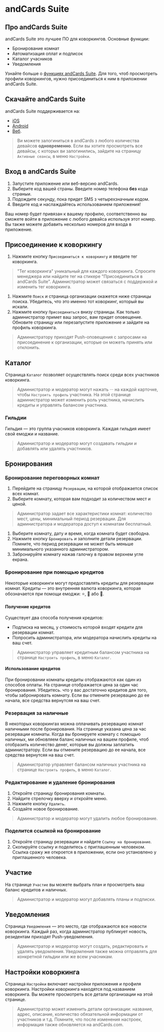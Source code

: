 # andCards Suite

## Про andCards Suite

andCards Suite это лучшее ПО для коворкингов. Основные функции:

* Бронирование комнат
* Автоматизация оплат и подписок
* Каталог учасников
* Уведомления

Узнайте больше о [функциях andCards Suite](https://andcards.com/ru/features). Для того, чтоб просмотреть профили коворкингов, нужно присоединиться к ним в приложении andCards Suite.

## Скачайте andCards Suite

andCards Suite поддерживается на:

* [iOS](https://itunes.apple.com/us/app/cards-contacts/id1291226540?ls=1&mt=8)
* [Android](https://play.google.com/store/apps/details?id=com.cardscorp.contacts)
* [Веб](https://andcards.com/suite).

> Ви можете залогиниться в andCards з любого количества девайсов **одновременно**. Если вы хотите просмотреть все девайсы, с которых ви залогинились, зайдите на страницу `Активные сеансы`, в меню  `Настройки`.

## Вход в andCards Suite

1. Запустите приложение или веб-версию andCards.
2. Выберите код вашей страны. Введите номер телефона **без** кода страныи.
3. Подождите секунду, пока придет SMS з четырехзначным кодом.
4. Введите код и наслаждайтесь использованием приложения!

Ваш номер будет привязан к вашему профилю, соответственно вы сможете войти в приложение с любого девайса используя этот номер. Вы также можете добавить несколько номеров для входа в приложение. 

## Присоединение к коворкингу

1. Нажмите кнопку `Присоединиться к коворкингу` и введите тег коворкинга. 

> "Тег коворкинга" уникальный для каждого коворкинга. Спросите менеджера или найдите тег на стикере "Присоединиться в andCards Suite". Администратор может связаться с поддержкой и изменить тег коворкинга.

1. Нажмите `Поиск` и страница организации окажется ниже страницы поиска. Убедитесь, что это именно тот коворкинг, который вы искали.
2. Нажмите кнопку `Присоединиться` внизу страницы. Как только администратор примет ваш запрос, вам придет оповещение. Обновите страницу или перезапустите приложение и зайдите на профиль коворкинга.

> Администратору приходят Push-оповещения с запросами на присоединение к организации, которые он можеть принять или отклонить.

## Каталог

Страница `Каталог` позволяет осуществлять поиск среди всех участников коворкинга.

> Администратор и модератор могут нажать ··· на каждой карточке, чтобы  `Настроить профиль` участника. На этой странице администратор может изменить роль участника, начислить кредиты и управлять балансом участника.

### Гильдии

Гильдия — это группа учасников коворкинга. Каждая гильдия имеет свой емоджи и название.

> Администратор и модератор могут создавать гильдии и добавлять или удалять участников.

## Бронирования

### Бронирование переговорных комнат

1. Перейдите на страницу `Резервации`, на которой отображается список всех комнат. 
2. Выберите комнату, которая вам подходит за количеством мест и ценой.

> Администратор задает все характеристики комнат: количество мест, цены, минимальный период резервации. Для администратора и модератора доступ к комнатам бесплатный.

1. Выберите комнату, дату и время, когда комната будет свободна. 
2. Нажмите кнопку `Бронировать` и заполните детали резервации. Помните, что период резервации не может быть меньше минимального указанного администратором.
3. Забронируйте комнату нажав галочку в правом верхнем угле екрана.

### Бронирование при помощью кредитов

Некоторые коворкинги могут предоставлять кредиты для резервации комнат. Кредиты — это внутренняя валюта коворкинга, которая  обозначается при помощи емоджи: ⭐️, 💎 або 🍑.

#### Получение кредитов
 
Существует два способа получения кредитов:

* Подписка на месяц, у стоимость которой входят кредити для резервации комнат.
* Попросить администратора, или модератора начислить кредиты на ваш счет.

> Администратор управляет кредитным балансом участника на странице `Настроить профиль`, в меню `Каталог`.

#### Использование кредитов

При бронировании комнаты кредиты отображаются как один из способов оплаты. На странице отображается цена за один час бронирования. Убедитесь. что у вас достаточно кредитов для того, чтобы забронировать комнату. Если вы отмените резервацию до ее начала, все средства вернутсяя на ваш счет.

### Резервация за наличные

В некоторых коворкингах можна оплачивать резервацию комнат наличными после бронирования. На странице указана цена за час резервации комнаты. Когда вы бронируете комнату с помощью наличных, ми обновляем баланс наличных на вашем профиле, чтоб отобразить количество денег, которые вы должны заплатить администратору. Если вы отмените резервацию до ее начала, все средства вернутсяя на ваш счет.

> Администратор управляет балансом наличных участника на странице `Настроить профиль`, в меню `Каталог`.

### Редактирование и удаление бронирования

1. Откройте страницу бронирования комнаты.
2. Найдите стрелочку вверху и откройте меню.
3. Нажмите кнопку `Удалить`.
4. Создайте новое бронирование.

> Администратор и модератор могут удалить любое бронирование.

### Поделится ссылкой на бронирование

1. Откройте страницу резервации и найдите `Ссылку на бронирование`.
2. Скопируйте ссылку и поделитесь с приглашенным человеком. Ссылка сражу же откроется в приложении, если оно установлено у приглашенного человека.

## Участие 

На странице `Участие` вы можете выбрать план и просмотреть ваш баланс кредитов и наличных.

> Администратор и модератор могут добавлять планы и подписки.

## Уведомления

Страница `Уведомления` — это место, где отображаются все новости коворкинга. Каждый раз, когда администратор публикует новость, резидентам приходят Push-уведомления.

> Администратор и модератор могут создать, редактировать и удалять уведомления. Уведомления также можна отправлять для конкретной гильдии или же всем учасникам.

## Настройки коворкинга

Страница  `Настройки` включает настройки приложения и профиля коворкинга. Настройки коворкинга находятся под названием коворкинга. Вы можете просмотреть все детали организации на этой странице.

> Администратор может изменить детали организации: название, адрес, описание, количество обязательной информации от участников и т.д. Помните, что после изменения настроек, информация также обновляется на andCards.com.
